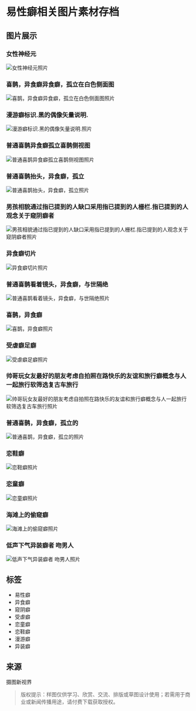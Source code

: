 # 易性癖相关图片素材存档

## 图片展示

### 女性神经元
![女性神经元照片](//img95.699pic.com/xsj/1c/fr/6z.jpg!/fh/300)

### 喜鹊，异食癖异食癖，孤立在白色侧面图
![喜鹊，异食癖异食癖，孤立在白色侧面图照片](//img95.699pic.com/xsj/07/7h/1f.jpg!/fh/300)

### 漫游癖标识.黑的偶像矢量说明.
![漫游癖标识.黑的偶像矢量说明.照片](//img95.699pic.com/xsj/2r/z2/l9.jpg!/fh/300)

### 普通喜鹊异食癖孤立喜鹊侧视图
![普通喜鹊异食癖孤立喜鹊侧视图照片](//img95.699pic.com/xsj/0t/4d/qx.jpg!/fh/300)

### 普通喜鹊抬头，异食癖，孤立
![普通喜鹊抬头，异食癖，孤立照片](//img95.699pic.com/xsj/0t/4d/p6.jpg!/fh/300)

### 男孩相貌通过指已提到的人缺口采用指已提到的人栅栏.指已提到的人观念关于窥阴癖者
![男孩相貌通过指已提到的人缺口采用指已提到的人栅栏.指已提到的人观念关于窥阴癖者照片](//img95.699pic.com/xsj/2y/pd/m4.jpg!/fh/300)

### 异食癖切片
![异食癖切片照片](//img95.699pic.com/xsj/0b/hp/iw.jpg!/fh/300)

### 普通喜鹊看着镜头，异食癖，与世隔绝
![普通喜鹊看着镜头，异食癖，与世隔绝照片](//img95.699pic.com/xsj/0t/4d/sy.jpg!/fh/300)

### 喜鹊，异食癖
![喜鹊，异食癖照片](//img95.699pic.com/xsj/0i/q0/a6.jpg!/fh/300)

### 受虐癖足癖
![受虐癖足癖照片](//img95.699pic.com/xsj/0i/nh/bm.jpg!/fh/300)

### 帅哥玩女友最好的朋友考虑自拍照在路快乐的友谊和旅行癖概念与人一起旅行软筛选复古车旅行
![帅哥玩女友最好的朋友考虑自拍照在路快乐的友谊和旅行癖概念与人一起旅行软筛选复古车旅行照片](//img95.699pic.com/xsj/0n/kc/7w.jpg!/fh/300)

### 普通喜鹊，异食癖，孤立的
![普通喜鹊，异食癖，孤立的照片](//static.699pic.com/newvision/images/blank.png)

### 恋鞋癖
![恋鞋癖照片](//static.699pic.com/newvision/images/blank.png)

### 恋童癖
![恋童癖照片](//static.699pic.com/newvision/images/blank.png)

### 海滩上的偷窥癖
![海滩上的偷窥癖照片](//static.699pic.com/newvision/images/blank.png) 

### 低声下气异装癖者 吻男人
![低声下气异装癖者 吻男人照片](//static.699pic.com/newvision/images/blank.png)

## 标签
- 易性癖
- 异食癖
- 窥阴癖
- 受虐癖
- 恋童癖
- 恋鞋癖
- 漫游癖
- 异装癖

## 来源
摄图新视界

> 版权提示：样图仅供学习、欣赏、交流、排版或草图设计使用；若需用于商业或新闻传播用途，请付费下载获取授权。